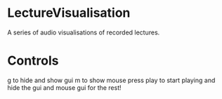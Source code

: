 # LectureVisualisation
A series of audio visualisations of recorded lectures.

# Controls
g to hide and show gui
m to show mouse
press play to start playing and hide the gui and mouse
gui for the rest!
